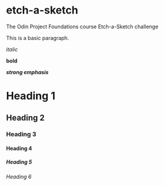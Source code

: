 # etch-a-sketch
The Odin Project Foundations course Etch-a-Sketch challenge

This is a basic paragraph.

*italic*

**bold**

***strong emphasis***

# Heading 1

## Heading 2

### Heading 3

#### Heading 4

##### Heading 5

###### Heading 6
